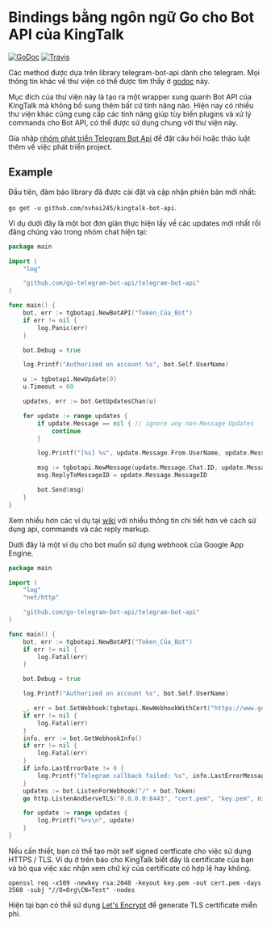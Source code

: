# Bindings bằng ngôn ngữ Go cho Bot API của KingTalk

[![GoDoc](https://godoc.org/github.com/go-telegram-bot-api/telegram-bot-api?status.svg)](http://godoc.org/github.com/go-telegram-bot-api/telegram-bot-api)
[![Travis](https://travis-ci.org/go-telegram-bot-api/telegram-bot-api.svg)](https://travis-ci.org/go-telegram-bot-api/telegram-bot-api)

Các method được dựa trên library telegram-bot-api dành cho telegram. Mọi thông tin khác về thư viện có thể được tìm thấy ở [godoc](http://godoc.org/github.com/go-telegram-bot-api/telegram-bot-api) này.

Mục đích của thư viện này là tạo ra một wrapper xung quanh Bot API của KingTalk mà không bổ sung thêm bất cứ tính năng nào. Hiện nay có 
nhiều thư viện khác cũng cung cấp các tính năng giúp tùy biến plugins và xử lý commands cho Bot API, có thể được
sử dụng chung với thư viện này.

Gia nhập [nhóm phát triển Telegram Bot Api](https://telegram.me/go_telegram_bot_api) để đặt câu hỏi hoặc thảo luật thêm về việc phát triển project.

## Example

Đầu tiên, đảm bảo library đã được cài đặt và cập nhận phiên bản mới nhất:

`go get -u github.com/nvhai245/kingtalk-bot-api`.

Ví dụ dưới đây là một bot đơn giản thực hiện lấy về các updates mới nhất rồi đăng chúng vào trong nhóm chat hiện tại:

```go
package main

import (
	"log"

	"github.com/go-telegram-bot-api/telegram-bot-api"
)

func main() {
	bot, err := tgbotapi.NewBotAPI("Token_Của_Bot")
	if err != nil {
		log.Panic(err)
	}

	bot.Debug = true

	log.Printf("Authorized on account %s", bot.Self.UserName)

	u := tgbotapi.NewUpdate(0)
	u.Timeout = 60

	updates, err := bot.GetUpdatesChan(u)

	for update := range updates {
		if update.Message == nil { // ignore any non-Message Updates
			continue
		}

		log.Printf("[%s] %s", update.Message.From.UserName, update.Message.Text)

		msg := tgbotapi.NewMessage(update.Message.Chat.ID, update.Message.Text)
		msg.ReplyToMessageID = update.Message.MessageID

		bot.Send(msg)
	}
}
```

Xem nhiều hơn các ví dụ tại [wiki](https://github.com/go-telegram-bot-api/telegram-bot-api/wiki)
với nhiều thông tin chi tiết hơn vè cách sử dụng api, commands và các reply markup.

Dưới đây là một ví dụ cho bot muốn sử dụng webhook của Google App Engine.

```go
package main

import (
	"log"
	"net/http"

	"github.com/go-telegram-bot-api/telegram-bot-api"
)

func main() {
	bot, err := tgbotapi.NewBotAPI("Token_Của_Bot")
	if err != nil {
		log.Fatal(err)
	}

	bot.Debug = true

	log.Printf("Authorized on account %s", bot.Self.UserName)

	_, err = bot.SetWebhook(tgbotapi.NewWebhookWithCert("https://www.google.com:8443/"+bot.Token, "cert.pem"))
	if err != nil {
		log.Fatal(err)
	}
	info, err := bot.GetWebhookInfo()
	if err != nil {
		log.Fatal(err)
	}
	if info.LastErrorDate != 0 {
		log.Printf("Telegram callback failed: %s", info.LastErrorMessage)
	}
	updates := bot.ListenForWebhook("/" + bot.Token)
	go http.ListenAndServeTLS("0.0.0.0:8443", "cert.pem", "key.pem", nil)

	for update := range updates {
		log.Printf("%+v\n", update)
	}
}
```

Nếu cần thiết, bạn có thể tạo một self signed certficate cho việc sử dụng
HTTPS / TLS. Ví dụ ở trên báo cho KingTalk biết đây là
certificate của bạn và bỏ qua việc xác nhận xem chữ ký của certificate có hợp lệ hay không.

    openssl req -x509 -newkey rsa:2048 -keyout key.pem -out cert.pem -days 3560 -subj "//O=Org\CN=Test" -nodes

Hiện tại bạn có thể sử dụng [Let's Encrypt](https://letsencrypt.org) để generate TLS certificate miễn phí.
